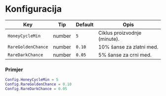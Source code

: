 # Konfiguracija

| Key                 | Tip    | Default | Opis |
|---------------------|--------|---------|------|
| `HoneyCycleMin`     | number | `5`     | Ciklus proizvodnje (minute). |
| `RareGoldenChance`  | number | `0.10`  | 10% šanse za zlatni med. |
| `RareDarkChance`    | number | `0.05`  | 5% šanse za crni med. |

### Primjer
```lua
Config.HoneyCycleMin = 5
Config.RareGoldenChance = 0.10
Config.RareDarkChance = 0.05
```

